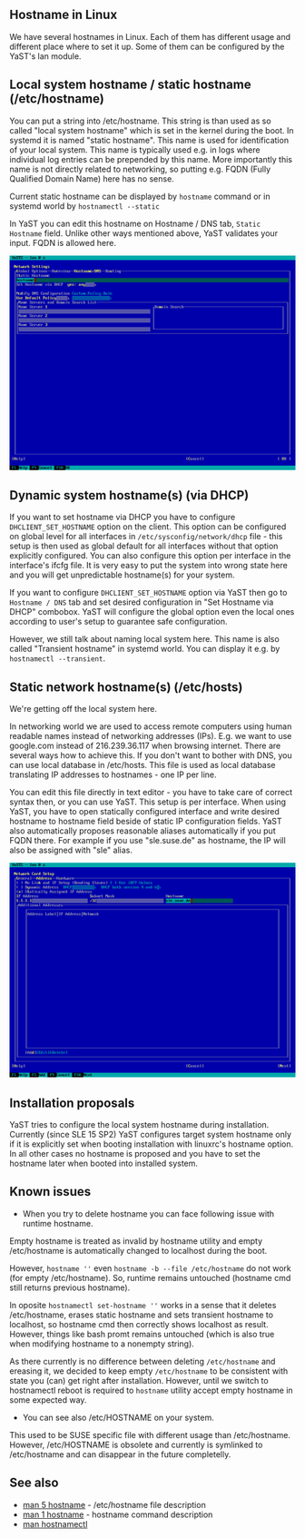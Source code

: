 ## Hostname in Linux ##

We have several hostnames in Linux. Each of them has different usage and different place where to set it up. Some of them can be configured by the YaST's lan module.

## Local system hostname / static hostname (/etc/hostname) ##

You can put a string into /etc/hostname. This string is than used as so called "local system hostname" which is set in the kernel during the boot. In systemd it is named "static hostname". This name is used for identification of your local system. This name is typically used e.g. in logs where individual log entries can be prepended by this name. More importantly this name is not directly related to networking, so putting e.g. FQDN (Fully Qualified Domain Name) here has no sense.

Current static hostname can be displayed by `hostname` command or in systemd world by `hostnamectl --static`

In YaST you can edit this hostname on Hostname / DNS tab, `Static Hostname` field. Unlike other ways mentioned above, YaST validates your input. FQDN is allowed here.

![Hostname/DNS tab](pics/hostname_tab.png?raw=true "Hostname/DNS tab")

## Dynamic system hostname(s) (via DHCP) ##

If you want to set hostname via DHCP you have to configure `DHCLIENT_SET_HOSTNAME` option on the client. This option can be configured on global level for all interfaces in `/etc/sysconfig/network/dhcp` file - this setup is then used as global default for all interfaces without that option explicitly configured. You can also configure this option per interface in the interface's ifcfg file. It is very easy to put the system into wrong state here and you will get unpredictable hostname(s) for your system.

If you want to configure `DHCLIENT_SET_HOSTNAME` option via YaST then go to `Hostname / DNS` tab and set desired configuration in "Set Hostname via DHCP" combobox. YaST will configure the global option even the local ones according to user's setup to guarantee safe configuration.

However, we still talk about naming local system here. This name is also called "Transient hostname" in systemd world. You can display it e.g. by `hostnamectl --transient`.

## Static network hostname(s) (/etc/hosts) ##

We're getting off the local system here.

In networking world we are used to access remote computers using human readable names instead of networking addresses (IPs). E.g. we want to use google.com instead of 216.239.36.117 when browsing internet. There are several ways how to achieve this. If you don't want to bother with DNS, you can use local database in /etc/hosts. This file is used as local database translating IP addresses to hostnames - one IP per line.

You can edit this file directly in text editor - you have to take care of correct syntax then, or you can use YaST. This setup is per interface. When using YaST, you have to open statically configured interface and write desired hostname to hostname field beside of static IP configuration fields. YaST also automatically proposes reasonable aliases automatically if you put FQDN there. For example if you use "sle.suse.de" as hostname, the IP will also be assigned with "sle" alias.

![Hostname for interface](pics/hostname_iface.png?raw=true "Hostname for interface")

## Installation proposals ##

YaST tries to configure the local system hostname during installation. Currently (since SLE 15 SP2) YaST configures target system hostname only if it is explicitly set when booting installation with linuxrc's hostname option. In all other cases no hostname is proposed and you have to set the hostname later when booted into installed system.

## Known issues ##

* When you try to delete hostname you can face following issue with runtime hostname.

Empty hostname is treated as invalid by hostname utility and empty /etc/hostname is automatically changed to localhost during the boot.

However, `hostname ''` even `hostname -b --file /etc/hostname` do not work (for empty /etc/hostname). So, runtime remains untouched (hostname cmd still returns previous hostname).

In oposite `hostnamectl set-hostname ''` works in a sense that it deletes /etc/hostname, erases static hostname and sets transient hostname to localhost, so hostname cmd then correctly shows localhost as result. However, things like bash promt remains untouched (which is also true when modifying hostname to a nonempty string).

As there currently is no difference between deleting `/etc/hostname` and ereasing it, we decided to keep empty `/etc/hostname` to be consistent with state you (can) get right after installation. However, until we switch to hostnamectl reboot is required to `hostname` utility accept empty hostname in some expected way.

* You can see also /etc/HOSTNAME on your system.

This used to be SUSE specific file with different usage than /etc/hostname. However, /etc/HOSTNAME is obsolete and currently is symlinked to /etc/hostname and can disappear in the future completelly.

## See also ##

* [man 5 hostname](http://man7.org/linux/man-pages/man5/hostname.5.html) - /etc/hostname file description
* [man 1 hostname](http://man7.org/linux/man-pages/man1/hostname.1.html) - hostname command description
* [man hostnamectl](http://man7.org/linux/man-pages/man1/hostnamectl.1.html)
